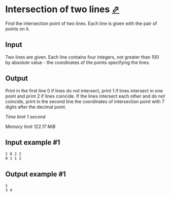 # Intersection of two lines [⬀](https://www.e-olymp.com/en/problems/5134)

Find the intersection point of two lines. Each line is given with the pair of points on it.

## Input

Two lines are given. Each line contains four integers, not greater than 100 by absolute value - the coordinates of the points specifying the lines.

## Output

Print in the first line 0 if lines do not intersect, print 1 if lines intersect in one point and print 2 if lines coincide. If the lines intersect each other and do not coincide, print in the second line the coordinates of intersection point with 7 digits after the decimal point.

_Time limit 1 second_

_Memory limit 122.17 MiB_

## Input example #1
```
1 0 2 2
0 1 1 2
```

## Output example #1
```
1
3 4
```
